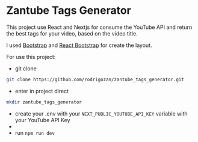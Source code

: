 # Zantube Tags Generator

This project use React and Nextjs for consume the YouTube API and return the best tags for your video, based on the video title.

I used [Bootstrap](https://getbootstrap.com) and [React Bootstrap](https://react-bootstrap.netlify.app/) for create the layout.

For use this project:

- git clone
```bash
git clone https://github.com/rodrigozan/zantube_tags_generator.git
```

- enter in project direct

```bash
mkdir zantube_tags_generator
```

- create your .env with your `NEXT_PUBLIC_YOUTUBE_API_KEY` variable with your YouTube API Key
- 
- run `npm run dev`
